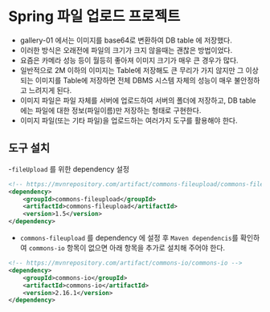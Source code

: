 # Spring 파일 업로드 프로젝트
- gallery-01 에서는 이미지를 base64로 변환하여 DB table 에 저장했다.
- 이러한 방식은 오래전에 파일의 크기가 크지 않을때는 괜찮은 방법이었다.
- 요즘은 카메라 성능 등이 월등히 좋아져 이미지 크기가 매우 큰 경우가 많다.
- 일반적으로 2M 이하의 이미지는 Table에 저장해도 큰 무리가 가지 않지만 그 이상되는 이미지를 Table에 저장하면 전체 DBMS 시스템 자체의 성능이 매우 불안정하고 느려지게 된다.
- 이미지 파일은 파일 자체를 서버에 업로드하여 서버의 폴더에 저장하고, DB table 에는 파일에 대한 정보(파일이름)만 저장하는 형태로 구현한다.
- 이미지 파일(또는 기타 파일)을 업로드하는 여러가지 도구를 활용해야 한다.

## 도구 설치
-`fileUpload` 를 위한 dependency 설정
```xml
<!-- https://mvnrepository.com/artifact/commons-fileupload/commons-fileupload -->
<dependency>
    <groupId>commons-fileupload</groupId>
    <artifactId>commons-fileupload</artifactId>
    <version>1.5</version>
</dependency>

```

- `commons-fileupload` 를 dependency 에 설정 후 `Maven dependencis`를 확인하여 `commons-io` 항목이 없으면 아래 항목을 추가로 설치해 주어야 한다.
```xml
<!-- https://mvnrepository.com/artifact/commons-io/commons-io -->
<dependency>
    <groupId>commons-io</groupId>
    <artifactId>commons-io</artifactId>
    <version>2.16.1</version>
</dependency>

```